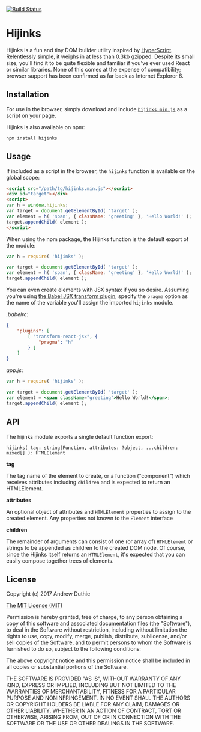 [![Build Status](https://travis-ci.org/aduth/hijinks.svg)](https://travis-ci.org/aduth/hijinks)

# Hijinks

Hijinks is a fun and tiny DOM builder utility inspired by [HyperScript](https://github.com/hyperhype/hyperscript). Relentlessly simple, it weighs in at less than 0.3kb gzipped. Despite its small size, you'll find it to be quite flexible and familiar if you've ever used React or similar libraries. None of this comes at the expense of compatibility; browser support has been confirmed as far back as Internet Explorer 6.

## Installation

For use in the browser, simply download and include [`hijinks.min.js`](./hijinks.min.js) as a script on your page.

Hijinks is also available on npm:

```
npm install hijinks
```

## Usage

If included as a script in the browser, the `hijinks` function is available on the global scope:

```html
<script src="/path/to/hijinks.min.js"></script>
<div id="target"></div>
<script>
var h = window.hijinks;
var target = document.getElementById( 'target' );
var element = h( 'span', { className: 'greeting' }, 'Hello World!' );
target.appendChild( element );
</script>
```

When using the npm package, the Hijinks function is the default export of the module:

```js
var h = require( 'hijinks' );

var target = document.getElementById( 'target' );
var element = h( 'span', { className: 'greeting' }, 'Hello World!' );
target.appendChild( element );
```

You can even create elements with JSX syntax if you so desire. Assuming you're using [the Babel JSX transform plugin](https://www.npmjs.com/package/babel-plugin-transform-react-jsx#options), specify the `pragma` option as the name of the variable you'll assign the imported `hijinks` module.

_.babelrc_:

```json
{
	"plugins": [
		[ "transform-react-jsx", {
			"pragma": "h"
		} ]
	]
}
```

_app.js_:

```jsx
var h = require( 'hijinks' );

var target = document.getElementById( 'target' );
var element = <span className="greeting">Hello World!</span>;
target.appendChild( element );
```

## API

The hijinks module exports a single default function export:

```
hijinks( tag: string|Function, attributes: ?object, ...children: mixed[] ): HTMLElement
```

**tag**

The tag name of the element to create, or a function ("component") which receives attributes including `children` and is expected to return an HTMLElement.

**attributes**

An optional object of attributes and `HTMLElement` properties to assign to the created element. Any properties not known to the `Element` interface

**children**

The remainder of arguments can consist of one (or array of) `HTMLElement` or strings to be appended as children to the created DOM node. Of course, since the Hijinks itself returns an `HTMLElement`, it's expected that you can easily compose together trees of elements.

## License

Copyright (c) 2017 Andrew Duthie

[The MIT License (MIT)](https://opensource.org/licenses/MIT)

Permission is hereby granted, free of charge, to any person obtaining a copy of this software and associated documentation files (the "Software"), to deal in the Software without restriction, including without limitation the rights to use, copy, modify, merge, publish, distribute, sublicense, and/or sell copies of the Software, and to permit persons to whom the Software is furnished to do so, subject to the following conditions:

The above copyright notice and this permission notice shall be included in all copies or substantial portions of the Software.

THE SOFTWARE IS PROVIDED "AS IS", WITHOUT WARRANTY OF ANY KIND, EXPRESS OR IMPLIED, INCLUDING BUT NOT LIMITED TO THE WARRANTIES OF MERCHANTABILITY, FITNESS FOR A PARTICULAR PURPOSE AND NONINFRINGEMENT. IN NO EVENT SHALL THE AUTHORS OR COPYRIGHT HOLDERS BE LIABLE FOR ANY CLAIM, DAMAGES OR OTHER LIABILITY, WHETHER IN AN ACTION OF CONTRACT, TORT OR OTHERWISE, ARISING FROM, OUT OF OR IN CONNECTION WITH THE SOFTWARE OR THE USE OR OTHER DEALINGS IN THE SOFTWARE.
